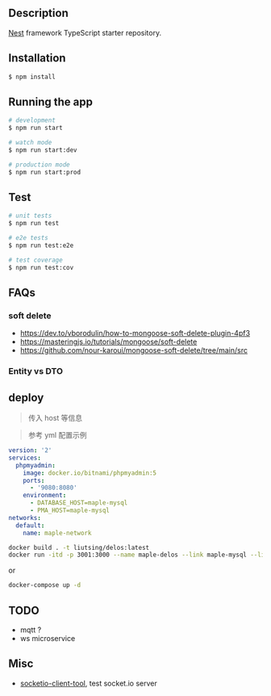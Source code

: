 ## Description

[Nest](https://github.com/nestjs/nest) framework TypeScript starter repository.

## Installation

```bash
$ npm install
```

## Running the app

```bash
# development
$ npm run start

# watch mode
$ npm run start:dev

# production mode
$ npm run start:prod
```

## Test

```bash
# unit tests
$ npm run test

# e2e tests
$ npm run test:e2e

# test coverage
$ npm run test:cov
```

## FAQs

### soft delete

- https://dev.to/vborodulin/how-to-mongoose-soft-delete-plugin-4pf3
- https://masteringjs.io/tutorials/mongoose/soft-delete
- https://github.com/nour-karoui/mongoose-soft-delete/tree/main/src

### Entity vs DTO

## deploy

> 传入 host 等信息

> 参考 yml 配置示例

```yml
version: '2'
services:
  phpmyadmin:
    image: docker.io/bitnami/phpmyadmin:5
    ports:
      - '9080:8080'
    environment:
      - DATABASE_HOST=maple-mysql
      - PMA_HOST=maple-mysql
networks:
  default:
    name: maple-network
```

```sh
docker build . -t liutsing/delos:latest
docker run -itd -p 3001:3000 --name maple-delos --link maple-mysql --link maple-mongodb --net maple-network  liutsing/delos:latest
```

or

```sh
docker-compose up -d
```

## TODO

- mqtt ?
- ws microservice

## Misc

- [socketio-client-tool](https://amritb.github.io/socketio-client-tool/), test socket.io server
